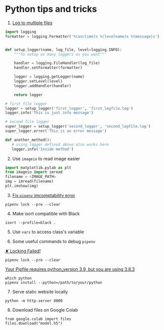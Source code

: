 # Python tips and tricks

1. [Log to multiple files](https://stackoverflow.com/questions/11232230/logging-to-two-files-with-different-settings)

```python
import logging
formatter = logging.Formatter('%(asctime)s %(levelname)s %(message)s')


def setup_logger(name, log_file, level=logging.INFO):
    """To setup as many loggers as you want"""

    handler = logging.FileHandler(log_file)        
    handler.setFormatter(formatter)

    logger = logging.getLogger(name)
    logger.setLevel(level)
    logger.addHandler(handler)

    return logger

# first file logger
logger = setup_logger('first_logger', 'first_logfile.log')
logger.info('This is just info message')

# second file logger
super_logger = setup_logger('second_logger', 'second_logfile.log')
super_logger.error('This is an error message')

def another_method():
   # using logger defined above also works here
   logger.info('Inside method')
```

2. Use `imageio` to read image easier

```python
import matplotlib.pylab as plt
from imageio import imread
filename = <IMAGE_PATH>
img = imread(filename)
plt.imshow(img)
```

3. [Fix `pipenv` imcomptability error](https://stackoverflow.com/questions/51540404/how-to-resolve-python-package-depencencies-with-pipenv)

```
pipenv lock --pre --clear
```

4. Make isort compatible with Black

```
isort --profile=black .
```

5. Use `vars` to access class's variable 

6. Some useful commands to debug `pipenv`

[✘ Locking Failed!](https://stackoverflow.com/questions/51540404/how-to-resolve-python-package-depencencies-with-pipenv)

```
pipenv lock --pre --clear
```

[Your Pipfile requires python_version 3.9, but you are using 3.8.3](https://github.com/pypa/pipenv/issues/2482)

```
which python
pipenv install --python=/path/to/your/python
```

7. Serve static website locally

```
python -m http.server 8000
```

8. Download files on Google Colab

```
from google.colab import files
files.download("model.h5")
```
